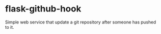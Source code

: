 flask-github-hook
=================

Simple web service that update a git repository after someone has pushed to it.
